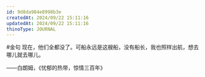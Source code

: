 ```yaml
---
id: 9d8da984e8998b3e
createdAt: 2024/09/22 15:11:16
updatedAt: 2024/09/22 15:11:16
thinoType: JOURNAL
---
```

#金句 现在，他们全都没了。可船永远是这艘船，没有船长，我也照样出航，想去哪儿就去哪儿。

——白朗姆，《忧郁的热带，惊情三百年》